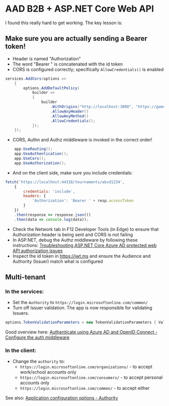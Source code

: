 # AAD B2B + ASP.NET Core Web API

I found this really hard to get working. The key lesson is:

## Make sure you are actually sending a Bearer token!

* Header is named "Authorization"
* The word "Bearer " is concatenated with the id token
* CORS is configured correctly; specifically `AllowCredentials()` is enabled

```csharp
services.AddCors(options =>
    {
        options.AddDefaultPolicy(
            builder =>
            {
                builder
                    .WithOrigins("http://localhost:3000", "https://gameon.nz", "https://localhost:44357")
                    .AllowAnyHeader()
                    .AllowAnyMethod()
                    .AllowCredentials();
            });
    });
```

* CORS, Authn and Authz middleware is invoked in the correct order!

```csharp
    app.UseRouting();
    app.UseAuthentication();
    app.UseCors();
    app.UseAuthorization();
```

* And on the client side, make sure you include credentials:

```javascript
fetch('https://localhost:44318/tournaments/abcd1234', 
    { 
        credentials: 'include', 
        headers: { 
            'Authorization': 'Bearer ' + resp.accessToken 
        }
    })
    .then(response => response.json())
    .then(data => console.log(data));
```

* Check the Network tab in F12 Developer Tools (in Edge) to ensure that Authorization header is being sent and CORS is not failing
* In ASP.NET, debug the Authz middleware by following these instructions: [Troubleshooting ASP.NET Core Azure AD protected web API authorization issues](https://blogs.aaddevsup.xyz/2019/12/troubleshooting-asp-net-core-azure-ad-protected-web-api-authorization-issues/)
* Inspect the id token in <https://jwt.ms> and ensure the Audience and Authority (Issuer) match what is configured

## Multi-tenant

### In the services:

* Set the `Authority` to `https://login.microsoftonline.com/common/`
* Turn off Issuer validation. The app is now responsible for validating Issuers.

```csharp
options.TokenValidationParameters = new TokenValidationParameters { ValidateIssuer = false };
```

Good overview here: [Authenticate using Azure AD and OpenID Connect - Configure the auth middleware](https://docs.microsoft.com/en-us/azure/architecture/multitenant-identity/authenticate#configure-the-auth-middleware)

### In the client:

* Change the `authority` to: 
  * `https://login.microsoftonline.com/organizations/` - to accept  work/school accounts only
  * `https://login.microsoftonline.com/consumers/` - to accept personal accounts only
  * `https://login.microsoftonline.com/common/` - to accept either

See also: [Application configuration options - Authority](https://docs.microsoft.com/en-us/azure/active-directory/develop/msal-client-application-configuration#authority)